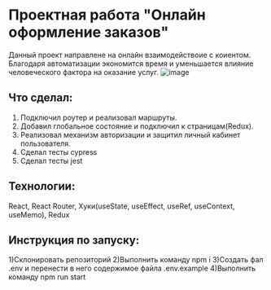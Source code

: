 # Проектная работа "Онлайн оформление заказов"
Данный проект направлене на онлайн взаимодействоие с коиентом. Благодаря автоматизации экономится время и уменьшается влияние человеческого фактора на оказание услуг.
![image](https://github.com/user-attachments/assets/d3cade98-48e7-4d26-8877-0c7f5a6f0adc)


## Что сделал:
  1) Подключил роутер и реализовал маршруты.
  2) Добавил глобальное состояние и подключил к страницам(Redux).
  3) Реализовал механизм авторизации и защитил личный кабинет пользователя.
  4) Сделал тесты cypress
  5) Сделал тесты jest

## Технологии:
  React, React Router, Хуки(useState, useEffect, useRef, useContext, useMemo), Redux

  ## Инструкция по запуску: 
  1)Склонировать репозиторий
  2)Выполнить команду npm i
  3)Создать фал .env и перенести в него содержимое файла .env.example
  4)Выполнить команду npm run start
  
